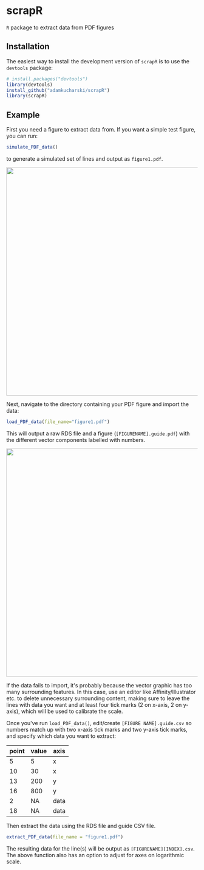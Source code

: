 # scrapR

`R` package to extract data from PDF figures

## Installation

The easiest way to install the development version of `scrapR` is to use the `devtools` package:

```r
# install.packages("devtools")
library(devtools)
install_github("adamkucharski/scrapR")
library(scrapR)
```

## Example

First you need a figure to extract data from. If you want a simple test figure, you can run:
```r
simulate_PDF_data()
```
to generate a simulated set of lines and output as `figure1.pdf`.

<img src="https://user-images.githubusercontent.com/8329046/47551859-3016ed80-d8fb-11e8-82f4-52cfdfd1a5f0.png" width="600px" />

Next, navigate to the directory containing your PDF figure and import the data:

```r
load_PDF_data(file_name="figure1.pdf")
```

This will output a raw RDS file and a figure (`[FIGURENAME].guide.pdf`) with the different vector components labelled with numbers. 

<img src="https://user-images.githubusercontent.com/8329046/47551865-34430b00-d8fb-11e8-916b-62884f3ff37e.png" width="600px" />

If the data fails to import, it's probably because the vector graphic has too many surrounding features. In this case, use an editor like Affinity/Illustrator etc. to delete unnecessary surrounding content, making sure to leave the lines with data you want and at least four tick marks (2 on x-axis, 2 on y-axis), which will be used to calibrate the scale.

Once you've run `load_PDF_data()`, edit/create `[FIGURE NAME].guide.csv` so numbers match up with two x-axis tick marks and two y-axis tick marks, and specify which data you want to extract:

point   | value | axis
------------- | -------------  | -------------  
5 | 5 | x
10 | 30 | x
13 | 200 | y
16 | 800 | y
2 | NA | data
18 | NA | data

Then extract the data using the RDS file and guide CSV file.

```r
extract_PDF_data(file_name = "figure1.pdf")
```

The resulting data for the line(s) will be output as `[FIGURENAME][INDEX].csv`. The above function also has an option to adjust for axes on logarithmic scale.